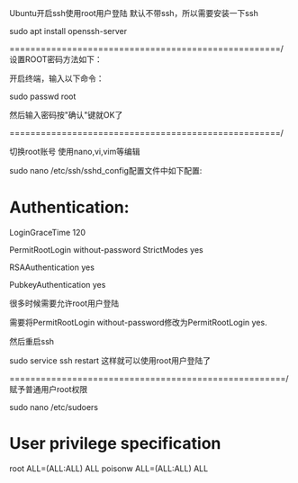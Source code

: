 Ubuntu开启ssh使用root用户登陆
默认不带ssh，所以需要安装一下ssh

sudo apt install openssh-server

====================================================/
设置ROOT密码方法如下：

开启终端，输入以下命令：

sudo passwd root

然后输入密码按"确认"键就OK了

====================================================/

切换root账号
使用nano,vi,vim等编辑

sudo nano /etc/ssh/sshd_config配置文件中如下配置:

# Authentication:
LoginGraceTime 120

PermitRootLogin without-password
StrictModes yes

RSAAuthentication yes

PubkeyAuthentication yes


很多时候需要允许root用户登陆

需要将PermitRootLogin without-password修改为PermitRootLogin yes.

然后重启ssh

sudo service ssh restart 这样就可以使用root用户登陆了

=====================================================/
赋予普通用户root权限

sudo nano /etc/sudoers

# User privilege specification

root	ALL=(ALL:ALL) ALL
poisonw    ALL=(ALL:ALL) ALL

